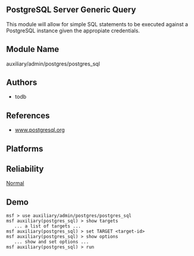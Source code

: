 ## PostgreSQL Server Generic Query

This module will allow for simple SQL statements to be 
executed against a PostgreSQL instance given the appropiate 
credentials.


## Module Name
auxiliary/admin/postgres/postgres_sql

## Authors
* todb


## References
* www.postgresql.org




## Platforms


## Reliability
[Normal](https://github.com/rapid7/metasploit-framework/wiki/Exploit-Ranking)

## Demo

```
msf > use auxiliary/admin/postgres/postgres_sql
msf auxiliary(postgres_sql) > show targets
   ... a list of targets ...
msf auxiliary(postgres_sql) > set TARGET <target-id>
msf auxiliary(postgres_sql) > show options
   ... show and set options ...
msf auxiliary(postgres_sql) > run
```
    
    